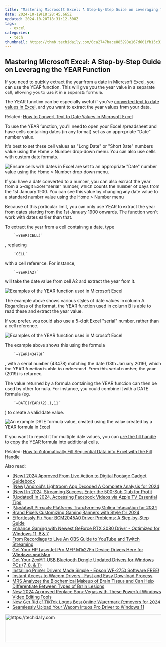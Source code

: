 ```yaml
---
title: "Mastering Microsoft Excel: A Step-by-Step Guide on Leveraging the YEAR Function"
date: 2024-10-19T18:28:45.665Z
updated: 2024-10-20T18:31:12.308Z
tags:
  - excel
categories:
  - tech
thumbnail: https://thmb.techidaily.com/0ca2747bace885998e167d601fb15c3166c8be683eacac54f4c7c14302087724.jpg
---
```


## Mastering Microsoft Excel: A Step-by-Step Guide on Leveraging the YEAR Function

If you need to quickly extract the year from a date in Microsoft Excel, you can use the YEAR function. This will give you the year value in a separate cell, allowing you to use it in a separate formula.

 The YEAR function can be especially useful if you've [converted text to date values in Excel,](https://screen-mirror.techidaily.com/how-to-screen-mirroring-samsung-galaxy-xcover-7-drfone-by-drfone-android/) and you want to extract the year values from your data.

Related: [How to Convert Text to Date Values in Microsoft Excel](https://screen-mirror.techidaily.com/how-to-screen-mirroring-samsung-galaxy-xcover-7-drfone-by-drfone-android/) 

 To use the YEAR function, you'll need to open your Excel spreadsheet and have cells containing dates (in any format) set as an appropriate "Date" number value.

 It's best to set these cell values as "Long Date" or "Short Date" numbers value using the Home > Number drop-down menu. You can also use cells with custom date formats.

![Ensure cells with dates in Excel are set to an appropriate &quot;Date&quot; number value using the Home &gt; Number drop-down menu.](https://static1.howtogeekimages.com/wordpress/wp-content/uploads/2020/09/Excel-Set-Number-as-Date.png) 

 If you have a date converted to a number, you can also extract the year from a 5-digit Excel "serial" number, which counts the number of days from the 1st January 1900\. You can see this value by changing any date value to a standard number value using the Home > Number menu.

 Because of this particular limit, you can only use YEAR to extract the year from dates starting from the 1st January 1900 onwards. The function won't work with dates earlier than that.

 To extract the year from a cell containing a date, type 

        `=YEAR(CELL)`
    
 , replacing 

        `CELL`
    
 with a cell reference. For instance, 

        `=YEAR(A2)`
    
 will take the date value from cell A2 and extract the year from it.

![Examples of the YEAR function used in Microsoft Excel](https://static1.howtogeekimages.com/wordpress/wp-content/uploads/2020/09/Excel-YEAR-Function.png) 

 The example above shows various styles of date values in column A. Regardless of the format, the YEAR function used in column B is able to read these and extract the year value.

 If you prefer, you could also use a 5-digit Excel "serial" number, rather than a cell reference.

![Examples of the YEAR function used in Microsoft Excel](https://static1.howtogeekimages.com/wordpress/wp-content/uploads/2020/09/Excel-YEAR-Function.png) 

 The example above shows this using the formula 

        `=YEAR(43478)`
    
 , with a serial number (43478) matching the date (13th January 2019), which the YEAR function is able to understand. From this serial number, the year (2019) is returned.

 The value returned by a formula containing the YEAR function can then be used by other formula. For instance, you could combine it with a DATE formula (eg. 

        `=DATE(YEAR(A2),1,11`
    
) to create a valid date value.

![An example DATE formula value, created using the value created by a YEAR formula in Excel](https://static1.howtogeekimages.com/wordpress/wp-content/uploads/2020/09/Excel-DATE-Function-Example.png) 

 If you want to repeat it for multiple date values, you can [use the fill handle](https://visual-screen-recording.techidaily.com/new-in-2024-top-5-best-hdmi-21-gaming-monitors-ps5-compatible/) to copy the YEAR formula into additional cells.

Related: [How to Automatically Fill Sequential Data into Excel with the Fill Handle](https://visual-screen-recording.techidaily.com/new-in-2024-top-5-best-hdmi-21-gaming-monitors-ps5-compatible/)

<ins class="adsbygoogle"
     style="display:block"
     data-ad-format="autorelaxed"
     data-ad-client="ca-pub-7571918770474297"
     data-ad-slot="1223367746"></ins>

<ins class="adsbygoogle"
     style="display:block"
     data-ad-client="ca-pub-7571918770474297"
     data-ad-slot="8358498916"
     data-ad-format="auto"
     data-full-width-responsive="true"></ins>

<span class="atpl-alsoreadstyle">Also read:</span>
<div><ul>
<li><a href="https://digital-screen-recording.techidaily.com/new-2024-approved-from-live-action-to-digital-footage-gadget-guidebook/"><u>[New] 2024 Approved From Live Action to Digital Footage Gadget Guidebook</u></a></li>
<li><a href="https://fox-access.techidaily.com/new-androids-lightroom-app-decoded-a-complete-analysis-for-2024/"><u>[New] Android's Lightroom App Decoded A Complete Analysis for 2024</u></a></li>
<li><a href="https://youtube-data.techidaily.com/n-2024-streaming-success-enter-the-500-sub-club-for-profit/"><u>[New] In 2024, Streaming Success Enter the 500-Sub Club for Profit</u></a></li>
<li><a href="https://facebook-videos.techidaily.com/updated-in-2024-accessing-facebook-videos-via-apple-tv-essential-tips/"><u>[Updated] In 2024, Accessing Facebook Videos via Apple TV Essential Tips</u></a></li>
<li><a href="https://visual-screen-recording.techidaily.com/updated-pinnacle-platforms-transforming-online-interaction-for-2024/"><u>[Updated] Pinnacle Platforms Transforming Online Interaction for 2024</u></a></li>
<li><a href="https://youtube-video-recordings.techidaily.com/brand-pixels-customizing-gaming-banners-with-style-for-2024/"><u>Brand Pixels Customizing Gaming Banners with Style for 2024</u></a></li>
<li><a href="https://win-dash.techidaily.com/effortlessly-fix-your-bcm2045a0-driver-problems-a-step-by-step-guide/"><u>Effortlessly Fix Your BCM2045A0 Driver Problems: A Step-by-Step Guide</u></a></li>
<li><a href="https://win-dash.techidaily.com/enhance-gaming-with-newest-geforce-rtx-3080-driver-optimized-for-windows-11-8-and-7/"><u>Enhance Gaming with Newest GeForce RTX 3080 Driver - Optimized for Windows 11, 8 & 7</u></a></li>
<li><a href="https://digital-screen-recording.techidaily.com/from-recordings-to-live-an-obs-guide-to-youtube-and-twitch-streaming/"><u>From Recordings to Live An OBS Guide to YouTube and Twitch Streaming</u></a></li>
<li><a href="https://win-dash.techidaily.com/get-your-hp-laserjet-pro-mfp-m1n27fn-device-drivers-here-for-windows-and-mac/"><u>Get Your HP LaserJet Pro MFP M1n27Fn Device Drivers Here for Windows and Mac</u></a></li>
<li><a href="https://win-dash.techidaily.com/get-your-zexmt-usb-bluetooth-dongle-updated-drivers-for-windows-pcs-7-8-and-11/"><u>Get Your ZexMT USB Bluetooth Dongle Updated Drivers for Windows PCs (7, 8, & 11)</u></a></li>
<li><a href="https://win-dash.techidaily.com/installing-printer-drivers-made-simple-epson-wf-2750-software-free/"><u>Installing Printer Drivers Made Simple - Epson WF-2750 Software FREE!</u></a></li>
<li><a href="https://win-dash.techidaily.com/instant-access-to-wacom-drivers-fast-and-easy-download-process/"><u>Instant Access to Wacom Drivers - Fast and Easy Download Process</u></a></li>
<li><a href="https://win-dash.techidaily.com/1722976479355-mrs-analyzes-the-biochemical-makeup-of-brain-tissue-and-can-help-differentiate-between-types-of-brain-lesions/"><u>MRS Analyzes the Biochemical Makeup of Brain Tissue and Can Help Differentiate Between Types of Brain Lesions</u></a></li>
<li><a href="https://video-content-creator.techidaily.com/new-2024-approved-replace-sony-vegas-with-these-powerful-windows-video-editing-tools/"><u>New 2024 Approved Replace Sony Vegas with These Powerful Windows Video Editing Tools</u></a></li>
<li><a href="https://ai-driven-video-production.techidaily.com/new-get-rid-of-tiktok-logos-best-online-watermark-removers-for-2024/"><u>New Get Rid of TikTok Logos Best Online Watermark Removers for 2024</u></a></li>
<li><a href="https://win-dash.techidaily.com/seamlessly-upload-your-wacom-intuos-pro-driver-to-windows-11/"><u>Seamlessly Upload Your Wacom Intuos Pro Driver to Windows 11</u></a></li>
</ul></div>

<!-- affiliate ads begin -->
<a href="https://appsumo.8odi.net/c/5597632/2049387/7443" target="_top" id="2049387">
  <img src="//a.impactradius-go.com/display-ad/7443-2049387" border="0" alt="https://techidaily.com" width="728" height="90"/>
</a>
<img height="0" width="0" src="https://appsumo.8odi.net/i/5597632/2049387/7443" style="position:absolute;visibility:hidden;" border="0" />
<!-- affiliate ads end -->

